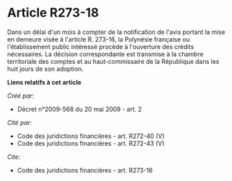 # Article R273-18

Dans un délai d'un mois à compter de la notification de l'avis portant la mise en demeure visée à l'article R. 273-16, la
Polynésie française ou l'établissement public intéressé procède à l'ouverture des crédits nécessaires. La décision
correspondante est transmise à la chambre territoriale des comptes et au haut-commissaire de la République dans les huit
jours de son adoption.

**Liens relatifs à cet article**

_Créé par_:

  - Décret n°2009-568 du 20 mai 2009 - art. 2

_Cité par_:

  - Code des juridictions financières - art. R272-40 (V)
  - Code des juridictions financières - art. R272-43 (V)

_Cite_:

  - Code des juridictions financières - art. R273-16
